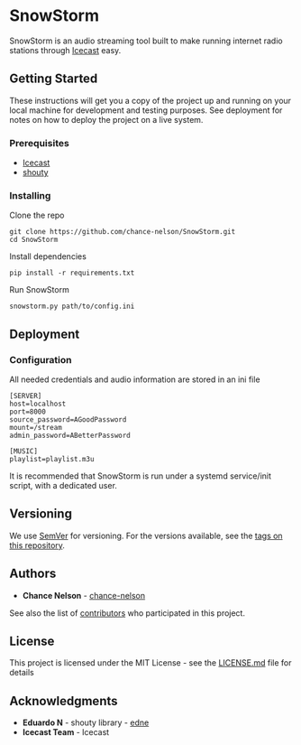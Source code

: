 # SnowStorm

SnowStorm is an audio streaming tool built to make running internet radio stations through [Icecast](https://icecast.org) easy.

## Getting Started

These instructions will get you a copy of the project up and running on your local machine for development and testing purposes. See deployment for notes on how to deploy the project on a live system.

### Prerequisites

* [Icecast](https://icecast.org)
* [shouty](https://github.com/edne/shouty)

### Installing

Clone the repo
```
git clone https://github.com/chance-nelson/SnowStorm.git
cd SnowStorm 
```

Install dependencies
```
pip install -r requirements.txt
```

Run SnowStorm
```
snowstorm.py path/to/config.ini
```

## Deployment

### Configuration

All needed credentials and audio information are stored in an ini file
```
[SERVER]
host=localhost
port=8000
source_password=AGoodPassword
mount=/stream
admin_password=ABetterPassword

[MUSIC]
playlist=playlist.m3u
```

It is recommended that SnowStorm is run under a systemd service/init script, with a dedicated user.

## Versioning

We use [SemVer](http://semver.org/) for versioning. For the versions available, see the [tags on this repository](https://github.com/your/project/tags). 

## Authors

* **Chance Nelson** - [chance-nelson](https://github.com/chance-nelson)

See also the list of [contributors](https://github.com/chance-nelson/SnowStorm/contributors) who participated in this project.

## License

This project is licensed under the MIT License - see the [LICENSE.md](LICENSE.md) file for details

## Acknowledgments

* **Eduardo N** - shouty library - [edne](https://github.com/edne)
* **Icecast Team** - Icecast
